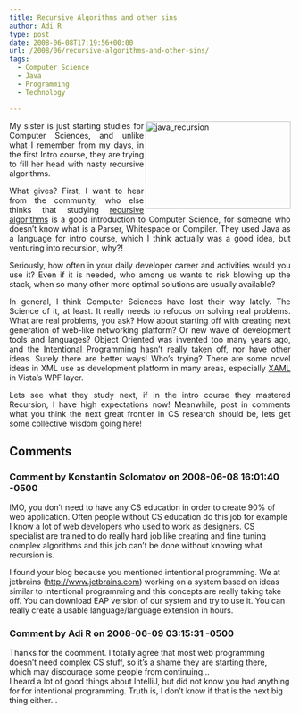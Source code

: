 ```yaml
---
title: Recursive Algorithms and other sins
author: Adi R
type: post
date: 2008-06-08T17:19:56+00:00
url: /2008/06/recursive-algorithms-and-other-sins/
tags:
  - Computer Science
  - Java
  - Programming
  - Technology

---
```

<p align="justify">
  <a href="/uploads/2008/06/java-recursion.gif" target="_blank"><img title="java_recursion" style="border-right: 0px; border-top: 0px; border-left: 0px; border-bottom: 0px" height="157" alt="java_recursion" src="/uploads/2008/06/java-recursion.gif?resize=260%2C157" width="260" align="right" border="0" data-recalc-dims="1" /></a> My sister is just starting studies for Computer Sciences, and unlike what I remember from my days, in the first Intro course, they are trying to fill her head with nasty recursive algorithms.
</p>

<p align="justify">
  What gives? First, I want to hear from the community, who else thinks that studying <a href="http://en.wikipedia.org/wiki/Recursion_%28computer_science%29" target="_blank">recursive algorithms</a> is a good introduction to Computer Science, for someone who doesn’t know what is a Parser, Whitespace or Compiler. They used Java as a language for intro course, which I think actually was a good idea, but venturing into recursion, why?!
</p>

<p align="justify">
  Seriously, how often in your daily developer career and activities would you use it? Even if it is needed, who among us wants to risk blowing up the stack, when so many other more optimal solutions are usually available?
</p>

<p align="justify">
  In general, I think Computer Sciences have lost their way lately. The Science of it, at least. It really needs to refocus on solving real problems. What are real problems, you ask? How about starting off with creating next generation of web-like networking platform? Or new wave of development tools and languages? Object Oriented was invented too many years ago, and the <a href="http://en.wikipedia.org/wiki/Intentional_programming" target="_blank">Intentional Programming</a> hasn’t really taken off, nor have other ideas. Surely there are better ways! Who’s trying? There are some novel ideas in XML use as development platform in many areas, especially <a href="http://en.wikipedia.org/wiki/Extensible_Application_Markup_Language" target="_blank">XAML</a> in Vista‘s WPF layer.
</p>

<p align="justify">
  Lets see what they study next, if in the intro course they mastered Recursion, I have high expectations now! Meanwhile, post in comments what you think the next great frontier in CS research should be, lets get some collective wisdom going here!
</p></p>

## Comments

### Comment by Konstantin Solomatov on 2008-06-08 16:01:40 -0500
IMO, you don&#8217;t need to have any CS education in order to create 90% of web application. Often people without CS education do this job for example I know a lot of web developers who used to work as designers. CS specialist are trained to do really hard job like creating and fine tuning complex algorithms and this job can&#8217;t be done without knowing what recursion is.

I found your blog because you mentioned intentional programming. We at jetbrains (<a href="http://www.jetbrains.com" rel="nofollow ugc">http://www.jetbrains.com</a>) working on a system based on ideas similar to intentional programming and this concepts are really taking take off. You can download EAP version of our system and try to use it. You can really create a usable language/language extension in hours.

### Comment by Adi R on 2008-06-09 03:15:31 -0500
Thanks for the coomment. I totally agree that most web programming doesn&#8217;t need complex CS stuff, so it&#8217;s a shame they are starting there, which may discourage some people from continuing&#8230;  
I heard a lot of good things about IntelliJ, but did not know you had anything for for intentional programming. Truth is, I don&#8217;t know if that is the next big thing either&#8230;